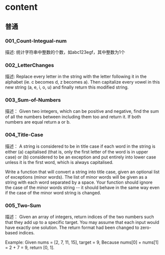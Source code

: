 # content

## 普通
### 001_Count-Integual-num
描述: 统计字符串中整数的个数，如abc123egf，其中整数为1个

### 002_LetterChanges
描述:
Replace every letter in the string with the letter following it in the 
alphabet (ie. c becomes d, z becomes a). Then capitalize every vowel in 
this new string (a, e, i, o, u) and finally return this modified string.

### 003_Sum-of-Numbers
描述：
Given two integers, which can be positive and negative, find the sum of 
all the numbers between including them too and return it. 
If both numbers are equal return a or b.

### 004_Title-Case
描述：
A string is considered to be in title case if each word in the string 
is either (a) capitalised (that is, only the first letter of the word 
is in upper case) or (b) considered to be an exception and put entirely 
into lower case unless it is the first word, which is always capitalised.

Write a function that will convert a string into title case, given an 
optional list of exceptions (minor words). The list of minor words will 
be given as a string with each word separated by a space. 
Your function should ignore the case of the minor words string -- it 
should behave in the same way even if the case of the minor word string 
is changed.

### 005_Two-Sum
描述：
Given an array of integers, return indices of the two numbers such that they add up to a specific target.
You may assume that each input would have exactly one solution.
The return format had been changed to zero-based indices.

Example:
Given nums = [2, 7, 11, 15], target = 9,
Because nums[0] + nums[1] = 2 + 7 = 9,
return [0, 1].